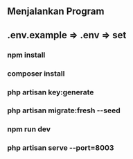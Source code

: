 ## Menjalankan Program

## .env.example => .env => set

### npm install

### composer install

### php artisan key:generate

### php artisan migrate:fresh --seed

### npm run dev

### php artisan serve --port=8003
